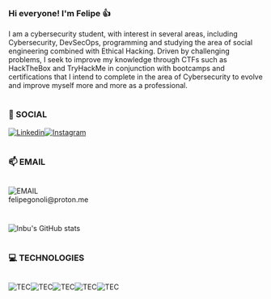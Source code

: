 ### Hi everyone! I'm Felipe 👍

I am a cybersecurity student, with interest in several areas, including Cybersecurity, DevSecOps, programming and studying the area of social engineering combined with Ethical Hacking.
Driven by challenging problems, I seek to improve my knowledge through CTFs such as HackTheBox and TryHackMe in conjunction with bootcamps and certifications that I intend to complete in the area of Cybersecurity to evolve and improve myself more and more as a professional.

#

### 📱 SOCIAL

[![Linkedin](https://img.shields.io/badge/LinkedIn-0077B5?style=for-the-badge&logo=linkedin&logoColor=white)](https://www.linkedin.com/in/felipegonoli/)[![Instagram](https://img.shields.io/badge/Instagram-E4405F?style=for-the-badge&logo=instagram&logoColor=white)](https://www.instagram.com/epilef.key/?hl=pt-br)

#

### 📫 EMAIL
<div style="display: inline_block"><br/>
    <img align="center" alt="EMAIL" src="https://img.shields.io/badge/ProtonMail-8B89CC?style=for-the-badge&logo=protonmail&logoColor=white" />
<br/> felipegonoli@proton.me

#

![Inbu's GitHub stats](https://github-readme-stats.vercel.app/api?username=Inbuuu&show_icons=true&theme=synthwave)

#

### 💻 TECHNOLOGIES

<div style="display: inline_block"><br/>
    <img align="center" alt="TEC" src="https://img.shields.io/badge/Windows-0078D6?style=for-the-badge&logo=windows&logoColor=white" /><img align="center" alt="TEC" src="https://img.shields.io/badge/Kali_Linux-557C94?style=for-the-badge&logo=kali-linux&logoColor=white" /><img align="center" alt="TEC" src="https://img.shields.io/badge/windows%20terminal-4D4D4D?style=for-the-badge&logo=windows%20terminal&logoColor=white" /><img align="center" alt="TEC" src="https://img.shields.io/badge/Powershell-2CA5E0?style=for-the-badge&logo=powershell&logoColor=white" /><img align="center" alt="TEC" src="https://img.shields.io/badge/Python-3776AB?style=for-the-badge&logo=python&logoColor=white" /></div>

#
